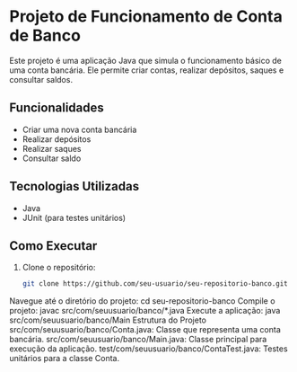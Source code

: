 # Projeto de Funcionamento de Conta de Banco

Este projeto é uma aplicação Java que simula o funcionamento básico de uma conta bancária. Ele permite criar contas, realizar depósitos, saques e consultar saldos.

## Funcionalidades

- Criar uma nova conta bancária
- Realizar depósitos
- Realizar saques
- Consultar saldo

## Tecnologias Utilizadas

- Java
- JUnit (para testes unitários)

## Como Executar

1. Clone o repositório:
   ```bash
   git clone https://github.com/seu-usuario/seu-repositorio-banco.git
Navegue até o diretório do projeto:
cd seu-repositorio-banco
Compile o projeto:
javac src/com/seuusuario/banco/*.java
Execute a aplicação:
java src/com/seuusuario/banco/Main
Estrutura do Projeto
src/com/seuusuario/banco/Conta.java: Classe que representa uma conta bancária.
src/com/seuusuario/banco/Main.java: Classe principal para execução da aplicação.
test/com/seuusuario/banco/ContaTest.java: Testes unitários para a classe Conta.
